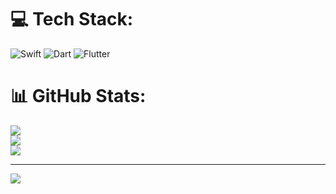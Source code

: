
# 💻 Tech Stack:
![Swift](https://img.shields.io/badge/swift-F54A2A?style=for-the-badge&logo=swift&logoColor=white) ![Dart](https://img.shields.io/badge/dart-%230175C2.svg?style=for-the-badge&logo=dart&logoColor=white) ![Flutter](https://img.shields.io/badge/Flutter-%2302569B.svg?style=for-the-badge&logo=Flutter&logoColor=white)
# 📊 GitHub Stats:
![](https://github-readme-stats.vercel.app/api?username=denizsalman34S&theme=swift&hide_border=true&include_all_commits=false&count_private=false)<br/>
![](https://github-readme-streak-stats.herokuapp.com/?user=denizsalman34&theme=swift&hide_border=true)<br/>
![](https://github-readme-stats.vercel.app/api/top-langs/?username=denizsalman34&theme=swift&hide_border=true&include_all_commits=false&count_private=false&layout=compact)

---
[![](https://visitcount.itsvg.in/api?id=denizsalman34&icon=0&color=0)](https://visitcount.itsvg.in)

<!-- Proudly created with GPRM ( https://gprm.itsvg.in ) -->
